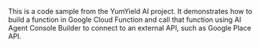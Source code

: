 This is a code sample from the YumYield AI project.
It demonstrates how to build a function in Google Cloud Function and call that function using AI Agent Console Builder to connect to an external API, such as Google Place API.
